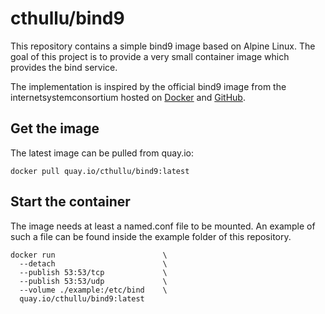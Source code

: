 # cthullu/bind9

This repository contains a simple bind9 image based on Alpine Linux.
The goal of this project is to provide a very small container image which
provides the bind service.

The implementation is inspired by the official bind9 image from the
internetsystemconsortium hosted on [Docker][1] and [GitHub][2].

## Get the image

The latest image can be pulled from quay.io:

~~~shell
docker pull quay.io/cthullu/bind9:latest
~~~

## Start the container

The image needs at least a named.conf file to be mounted. An example of such a
file can be found inside the example folder of this repository.

~~~shell
docker run                        \
  --detach                        \
  --publish 53:53/tcp             \
  --publish 53:53/udp             \
  --volume ./example:/etc/bind    \
  quay.io/cthullu/bind9:latest
~~~

[1]: https://hub.docker.com/r/internetsystemsconsortium/bind9
[2]: https://github.com/isc-projects/bind9-docker
